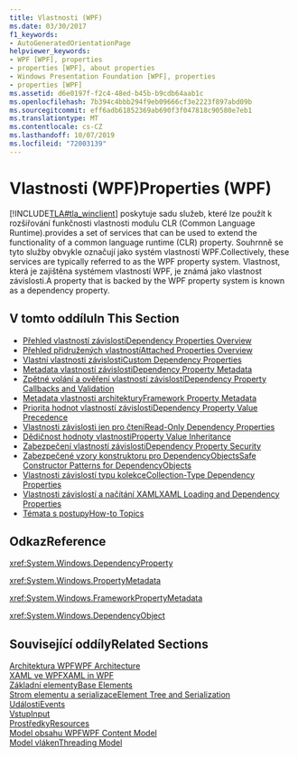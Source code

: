 ```yaml
---
title: Vlastnosti (WPF)
ms.date: 03/30/2017
f1_keywords:
- AutoGeneratedOrientationPage
helpviewer_keywords:
- WPF [WPF], properties
- properties [WPF], about properties
- Windows Presentation Foundation [WPF], properties
- properties [WPF]
ms.assetid: d6e0197f-f2c4-48ed-b45b-b9cdb64aab1c
ms.openlocfilehash: 7b394c4bbb294f9eb09666cf3e2223f897abd09b
ms.sourcegitcommit: eff6adb61852369ab690f3f047818c90580e7eb1
ms.translationtype: MT
ms.contentlocale: cs-CZ
ms.lasthandoff: 10/07/2019
ms.locfileid: "72003139"
---
```

# <a name="properties-wpf"></a><span data-ttu-id="218d9-102">Vlastnosti (WPF)</span><span class="sxs-lookup"><span data-stu-id="218d9-102">Properties (WPF)</span></span>
[!INCLUDE[TLA#tla_winclient](../../../../includes/tlasharptla-winclient-md.md)] <span data-ttu-id="218d9-103">poskytuje sadu služeb, které lze použít k rozšiřování funkčnosti vlastnosti modulu CLR (Common Language Runtime).</span><span class="sxs-lookup"><span data-stu-id="218d9-103">provides a set of services that can be used to extend the functionality of a common language runtime (CLR) property.</span></span> <span data-ttu-id="218d9-104">Souhrnně se tyto služby obvykle označují jako systém vlastností WPF.</span><span class="sxs-lookup"><span data-stu-id="218d9-104">Collectively, these services are typically referred to as the WPF property system.</span></span> <span data-ttu-id="218d9-105">Vlastnost, která je zajištěna systémem vlastností WPF, je známá jako vlastnost závislosti.</span><span class="sxs-lookup"><span data-stu-id="218d9-105">A property that is backed by the WPF property system is known as a dependency property.</span></span>  
  
## <a name="in-this-section"></a><span data-ttu-id="218d9-106">V tomto oddílu</span><span class="sxs-lookup"><span data-stu-id="218d9-106">In This Section</span></span>  

- [<span data-ttu-id="218d9-107">Přehled vlastností závislosti</span><span class="sxs-lookup"><span data-stu-id="218d9-107">Dependency Properties Overview</span></span>](dependency-properties-overview.md)
- [<span data-ttu-id="218d9-108">Přehled přidružených vlastností</span><span class="sxs-lookup"><span data-stu-id="218d9-108">Attached Properties Overview</span></span>](attached-properties-overview.md)
- [<span data-ttu-id="218d9-109">Vlastní vlastnosti závislosti</span><span class="sxs-lookup"><span data-stu-id="218d9-109">Custom Dependency Properties</span></span>](custom-dependency-properties.md)
- [<span data-ttu-id="218d9-110">Metadata vlastností závislosti</span><span class="sxs-lookup"><span data-stu-id="218d9-110">Dependency Property Metadata</span></span>](dependency-property-metadata.md)
- [<span data-ttu-id="218d9-111">Zpětné volání a ověření vlastností závislostí</span><span class="sxs-lookup"><span data-stu-id="218d9-111">Dependency Property Callbacks and Validation</span></span>](dependency-property-callbacks-and-validation.md)
- [<span data-ttu-id="218d9-112">Metadata vlastnosti architektury</span><span class="sxs-lookup"><span data-stu-id="218d9-112">Framework Property Metadata</span></span>](framework-property-metadata.md)
- [<span data-ttu-id="218d9-113">Priorita hodnot vlastností závislosti</span><span class="sxs-lookup"><span data-stu-id="218d9-113">Dependency Property Value Precedence</span></span>](dependency-property-value-precedence.md)
- [<span data-ttu-id="218d9-114">Vlastnosti závislosti jen pro čtení</span><span class="sxs-lookup"><span data-stu-id="218d9-114">Read-Only Dependency Properties</span></span>](read-only-dependency-properties.md)
- [<span data-ttu-id="218d9-115">Dědičnost hodnoty vlastnosti</span><span class="sxs-lookup"><span data-stu-id="218d9-115">Property Value Inheritance</span></span>](property-value-inheritance.md)
- [<span data-ttu-id="218d9-116">Zabezpečení vlastností závislosti</span><span class="sxs-lookup"><span data-stu-id="218d9-116">Dependency Property Security</span></span>](dependency-property-security.md)
- [<span data-ttu-id="218d9-117">Zabezpečené vzory konstruktoru pro DependencyObjects</span><span class="sxs-lookup"><span data-stu-id="218d9-117">Safe Constructor Patterns for DependencyObjects</span></span>](safe-constructor-patterns-for-dependencyobjects.md)
- [<span data-ttu-id="218d9-118">Vlastnosti závislostí typu kolekce</span><span class="sxs-lookup"><span data-stu-id="218d9-118">Collection-Type Dependency Properties</span></span>](collection-type-dependency-properties.md)
- [<span data-ttu-id="218d9-119">Vlastnosti závislostí a načítání XAML</span><span class="sxs-lookup"><span data-stu-id="218d9-119">XAML Loading and Dependency Properties</span></span>](xaml-loading-and-dependency-properties.md)
- [<span data-ttu-id="218d9-120">Témata s postupy</span><span class="sxs-lookup"><span data-stu-id="218d9-120">How-to Topics</span></span>](properties-how-to-topics.md)
  
## <a name="reference"></a><span data-ttu-id="218d9-121">Odkaz</span><span class="sxs-lookup"><span data-stu-id="218d9-121">Reference</span></span>  
 <xref:System.Windows.DependencyProperty>  
  
 <xref:System.Windows.PropertyMetadata>  
  
 <xref:System.Windows.FrameworkPropertyMetadata>  
  
 <xref:System.Windows.DependencyObject>  
  
## <a name="related-sections"></a><span data-ttu-id="218d9-122">Související oddíly</span><span class="sxs-lookup"><span data-stu-id="218d9-122">Related Sections</span></span>  
 [<span data-ttu-id="218d9-123">Architektura WPF</span><span class="sxs-lookup"><span data-stu-id="218d9-123">WPF Architecture</span></span>](wpf-architecture.md)  
  [<span data-ttu-id="218d9-124">XAML ve WPF</span><span class="sxs-lookup"><span data-stu-id="218d9-124">XAML in WPF</span></span>](xaml-in-wpf.md)  
  [<span data-ttu-id="218d9-125">Základní elementy</span><span class="sxs-lookup"><span data-stu-id="218d9-125">Base Elements</span></span>](base-elements.md)  
  [<span data-ttu-id="218d9-126">Strom elementu a serializace</span><span class="sxs-lookup"><span data-stu-id="218d9-126">Element Tree and Serialization</span></span>](element-tree-and-serialization.md)  
  [<span data-ttu-id="218d9-127">Události</span><span class="sxs-lookup"><span data-stu-id="218d9-127">Events</span></span>](events-wpf.md)  
  [<span data-ttu-id="218d9-128">Vstup</span><span class="sxs-lookup"><span data-stu-id="218d9-128">Input</span></span>](input-wpf.md)  
  [<span data-ttu-id="218d9-129">Prostředky</span><span class="sxs-lookup"><span data-stu-id="218d9-129">Resources</span></span>](resources-wpf.md)  
  [<span data-ttu-id="218d9-130">Model obsahu WPF</span><span class="sxs-lookup"><span data-stu-id="218d9-130">WPF Content Model</span></span>](../controls/wpf-content-model.md)  
  [<span data-ttu-id="218d9-131">Model vláken</span><span class="sxs-lookup"><span data-stu-id="218d9-131">Threading Model</span></span>](threading-model.md)
